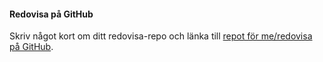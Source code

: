 #### Redovisa på GitHub

Skriv något kort om ditt redovisa-repo och länka till [repot för me/redovisa på GitHub](https://github.com/pellesune/bth_oophp).
